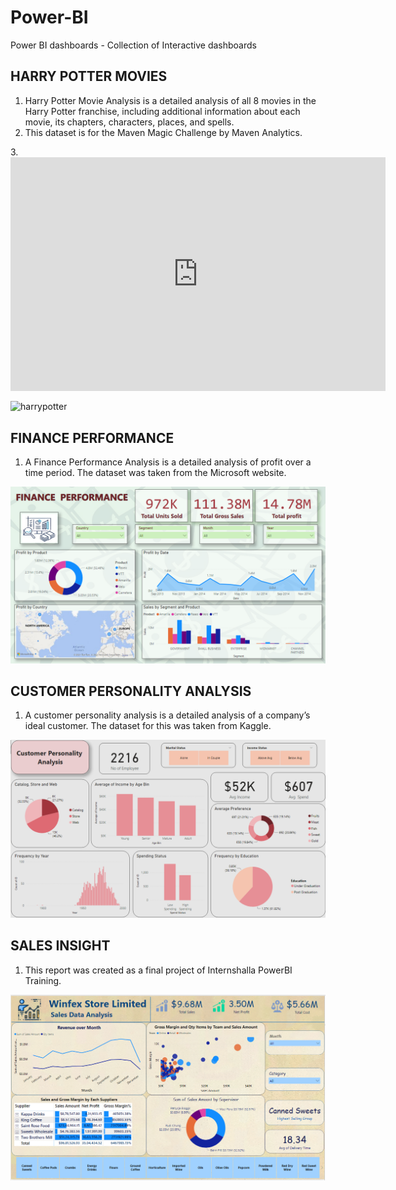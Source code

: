 # Power-BI
Power BI dashboards - Collection of Interactive dashboards

## HARRY POTTER MOVIES     

1. Harry Potter Movie Analysis is a detailed analysis of all 8 movies in the Harry Potter franchise, including additional information about each movie, its chapters, characters, places, and spells.
2. This dataset is for the Maven Magic Challenge by Maven Analytics.

3.<iframe title="Financial Performance" width="600" height="373.5" src="https://app.powerbi.com/view?r=eyJrIjoiMzI4NzhmYTYtNGY2Ny00ZmY1LThkZTMtOGMyZmNiYzgzOGM4IiwidCI6ImUzN2NkMjQ1LWQ0YTEtNGI1Yi05ZmI0LTQzNjk1ZGQzNGUwNSJ9&pageName=ReportSection" frameborder="0" allowFullScreen="true"></iframe>



![harrypotter](https://github.com/05Madhu95/Power-BI/blob/main/HarryPottermovies.gif)


## FINANCE PERFORMANCE       

1. A Finance Performance Analysis is a detailed analysis of profit over a time period. The dataset was taken from the Microsoft website.


![financeperformance]( https://github.com/05Madhu95/Power-BI/blob/main/Financial%20Performance.png)

## CUSTOMER PERSONALITY ANALYSIS         

1. A customer personality analysis is a detailed analysis of a company’s ideal customer. The dataset for this was taken from Kaggle.


![customerpersonality]( https://github.com/05Madhu95/Power-BI/blob/main/Marketing%20camp.png)

## 	SALES INSIGHT            

1.	This report was created as a final project of Internshalla PowerBI Training.


![salesinsight]( https://github.com/05Madhu95/Power-BI/blob/main/Sales%20Insight.png)
